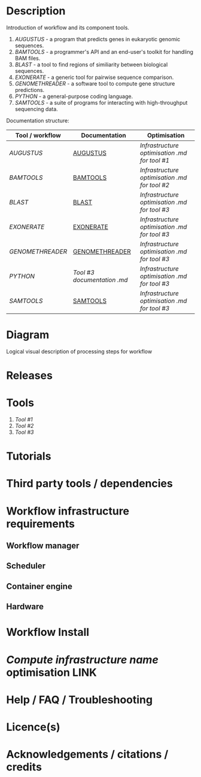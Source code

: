 # Description

Introduction of workflow and its component tools.

1. *AUGUSTUS* 		- a program that predicts genes in eukaryotic genomic sequences.
2. *BAMTOOLS* 		- a programmer's API and an end-user's toolkit for handling BAM files.
3. *BLAST*			- a tool to find regions of similiarity between biological sequences.
4. *EXONERATE* 		- a generic tool for pairwise sequence comparison.
5. *GENOMETHREADER* - a software tool to compute gene structure predictions.
6. *PYTHON*			- a general-purpose coding language.
7. *SAMTOOLS* 		- a suite of programs for interacting with high-throughput sequencing data.


Documentation structure:

|Tool / workflow | Documentation | Optimisation |
|-----------|--------------------------|------------------|
|*AUGUSTUS* | [AUGUSTUS](Augustus_3_2_2.md) | *Infrastructure optimisation .md for tool #1* |
|*BAMTOOLS* | [BAMTOOLS](Bamtools_2_5_1.md) | *Infrastructure optimisation .md for tool #2* |
|*BLAST*    | [BLAST](Blast_2_2_28+.md) | *Infrastructure optimisation .md for tool #3* |
|*EXONERATE* | [EXONERATE](Exonerate_2_2_0.md) | *Infrastructure optimisation .md for tool #3* |
|*GENOMETHREADER* | [GENOMETHREADER](GenomeThreader_1_7_1.md) | *Infrastructure optimisation .md for tool #3* |
|*PYTHON* | *Tool #3 documentation .md* | *Infrastructure optimisation .md for tool #3* |
|*SAMTOOLS* | [SAMTOOLS](Samtools_1_5.md) | *Infrastructure optimisation .md for tool #3* |

# Diagram

Logical visual description of processing steps for workflow

# Releases

# Tools

1. *Tool #1*
2. *Tool #2*
3. *Tool #3*

# Tutorials 

# Third party tools / dependencies

# Workflow infrastructure requirements

## Workflow manager

## Scheduler

## Container engine

## Hardware

# Workflow Install

# *Compute infrastructure name* optimisation **LINK**

# Help / FAQ / Troubleshooting

# Licence(s)

# Acknowledgements / citations / credits
